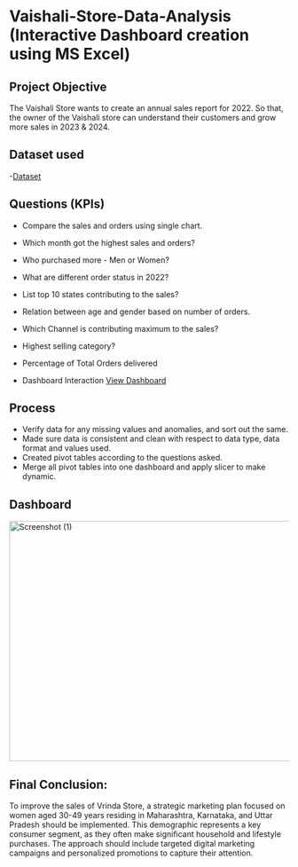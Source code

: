 # Vaishali-Store-Data-Analysis (Interactive Dashboard creation using MS Excel)
## Project Objective
The Vaishali Store wants to create an annual sales report for 2022. So that, the owner of the Vaishali store can understand their customers and grow more sales in 2023 & 2024.

## Dataset used
-<a href="https://github.com/Adi2004-max/Data-Analysis-Dashboard/blob/main/Vaishali%20Store%20Annual%20Report%202024.xlsx">Dataset</a>

## Questions (KPIs)
- Compare the sales and orders using single chart.
- Which month got the highest sales and orders?
- Who purchased more - Men or Women?
- What are different order status in 2022?
- List top 10 states contributing to the sales?
- Relation between age and gender based on number of orders.
- Which Channel is contributing maximum to the sales?
- Highest selling category?
- Percentage of Total Orders delivered

- Dashboard Interaction <a href="https://github.com/Adi2004-max/Data-Analysis-Dashboard/blob/main/Screenshot%20(1).png">View Dashboard</a>

## Process
- Verify data for any missing values and anomalies, and sort out the same.
- Made sure data is consistent and clean with respect to data type, data format and values used.
- Created pivot tables according to the questions asked.
- Merge all pivot tables into one dashboard and apply slicer to make dynamic.

## Dashboard
<img width="1320" height="433" alt="Screenshot (1)" src="https://github.com/user-attachments/assets/14e4bab6-34bb-47c5-8896-85c33981648f" />

## Final Conclusion:
To improve the sales of Vrinda Store, a strategic marketing plan focused on women aged 30-49 years residing in Maharashtra, Karnataka, and Uttar Pradesh should be implemented. This demographic represents a key consumer segment, as they often make significant household and lifestyle purchases. The approach should include targeted digital marketing campaigns and personalized promotions to capture their attention.



